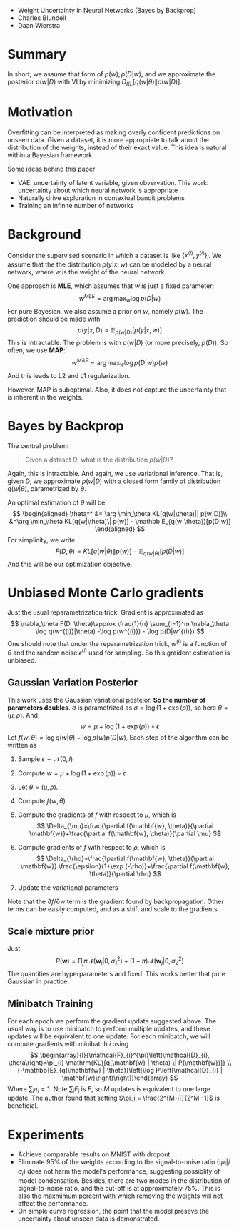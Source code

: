 * Weight Uncertainty in Neural Networks (Bayes by Backprop)
* Charles Blundell
* Daan Wierstra

# Summary

In short, we assume that form of $p(w), p(D|w)$, and we approximate the posterior $p(w|D)$ with VI by minimizing $D_{KL}[q(w|\theta)\| p(w |D)]$.

# Motivation

Overfitting can be interpreted as making overly confident predictions on unseen data. Given a dataset, it is more appropriate to talk about the distribution of the weights, instead of their exact value. This idea is natural within a Bayesian framework.

Some ideas behind this paper

* VAE: uncertainty of latent variable, given obvervation. This work: uncertainty about which neural network is appropriate
* Naturally drive exploration in contextual bandit problems
* Training an infinite number of networks

# Background

Consider the supervised scenario in which a dataset is like $\{x^{(i)}, y^{(i)}\}_i$. We assume that the the distribution $p(y|x; w)$ can be modeled by a neural network, where $w$ is the weight of the neural network. 

One approach is **MLE**, which assumes that $w$ is just a fixed parameter:
$$
w^{MLE} = \arg \max_w\log p(D|w)
$$
For pure Bayesian, we also assume a prior on $w$, namely $p(w)$. The prediction should be made with
$$
p(y|x, D) = \mathbb E_{p(w|D)}[p(y|x, w)]
$$
This is intractable. The problem is with $p(w|D)$ (or more precisely, $p(D)$). So often, we use **MAP**:
$$
w^{MAP} = \arg\max_w \log p(D|w)p(w)
$$
And this leads to L2 and L1 regularization.

However, MAP is suboptimal. Also, it does not capture the uncertainty that is inherent in the weights.

# Bayes by Backprop

The central problem:

> Given a dataset $D$, what is the distribution $p(w|D)$?

Again, this is intractable. And again, we use variational inference. That is, given $D$, we approximate $p(w|D)$ with a closed form family of distribution $q(w|\theta)$, parametrized by $\theta$. 

An optimal estimation of $\theta$ will be 
$$
\begin{aligned}
\theta^*  &= \arg \min_\theta KL[q(w|\theta)|| p(w|D)]\\
&=\arg \min_\theta KL[q(w|\theta)\| p(w)] - \mathbb E_{q(w|\theta)}[p(D|w)]
\end{aligned}
$$
For simplicity, we write
$$
F(D, \theta)= KL[q(w|\theta)\| p(w)] - \mathbb E_{q(w|\theta)}[p(D|w)]
$$
And this will be our optimization objective.

# Unbiased Monte Carlo gradients

Just the usual reparametrization trick. Gradient is approximated as
$$
\nabla_\theta F(D, \theta)\approx \frac{1}{n} \sum_{i=1}^m \nabla_\theta \log q(w^{(i)}|\theta) -\log p(w^{(i)}) - \log p(D|w^{(i)})
$$
One should note that under the reparametrization trick, $w^{(i)}$ is a function of $\theta$ and the random noise $\epsilon^{(i)}$ used for sampling. So this graident estimation is unbiased.

## Gaussian Variation Posterior

This work uses the Gaussian variational posteior. **So the number of parameters doubles**. $\sigma$ is parametrized as $\sigma = \log (1 + \exp (\rho))$, so here $\theta = (\mu, \rho)$. And
$$
w = \mu + \log (1 + \exp (\rho)) \circ \epsilon
$$
Let $f(w, \theta) = \log q(w|\theta) - \log p(w) p(D|w)$, Each step of the algorithm can be written as

1. Sample $\epsilon\sim \mathcal N(0, I)$ 

2. Compute $w = \mu + \log (1 + \exp(\rho ))\circ \epsilon$

3. Let $\theta = (\mu, \rho)$.

4. Compute $f(w, \theta)$

5. Compute the gradients of $f$ with respect to $\mu$, which is
   $$
   \Delta_{\mu}=\frac{\partial f(\mathbf{w}, \theta)}{\partial \mathbf{w}}+\frac{\partial f(\mathbf{w}, \theta)}{\partial \mu}
   $$

6. Compute gradients of $f$ with respect to $\rho$, which is
   $$
   \Delta_{\rho}=\frac{\partial f(\mathbf{w}, \theta)}{\partial \mathbf{w}} \frac{\epsilon}{1+\exp (-\rho)}+\frac{\partial f(\mathbf{w}, \theta)}{\partial \rho}
   $$

7. Update the variational parameters

Note that the $\partial f/\partial w$ term is the gradient found by backpropagation. Other terms can be easily computed, and as a shift and scale to the gradients.

## Scale mixture prior

Just
$$
P(\mathbf{w})=\prod_{j} \pi \mathcal{N}\left(\mathbf{w}_{j} | 0, \sigma_{1}^{2}\right)+(1-\pi) \mathcal{N}\left(\mathbf{w}_{j} | 0, \sigma_{2}^{2}\right)
$$
The quantities are hyperparameters and fixed. This works better that pure Gaussian in practice.

## Minibatch Training

For each epoch we perform the gradient update suggested above. The usual way is to use minibatch to perform multiple updates, and these updates will be equivalent to one update. For each minibatch, we will compute gradients with minibatch $i$ using
$$
\begin{array}{l}{\mathcal{F}_{i}^{\pi}\left(\mathcal{D}_{i}, \theta\right)=\pi_{i} \mathrm{KL}[q(\mathbf{w} | \theta) \| P(\mathbf{w})]} \\ {-\mathbb{E}_{q(\mathbf{w} | \theta)}\left[\log P\left(\mathcal{D}_{i} | \mathbf{w}\right)\right]}\end{array}
$$
Where $\sum_i\pi_i = 1$. Note $\sum_i F_i$ is $F$, so $M$ updates is equivalent to one large update. The author found that setting $\pi_i  = \frac{2^{M-i}}{2^M -1}$ is beneficial.

# Experiments

* Achieve comparable results on MNIST with dropout
* Eliminate $95\%$ of the weights according to the signal-to-noise ratio $(|\mu_i| /\sigma_i)$ does not harm the model's performance, suggesting possiblity of model condensation. Besides, there are two modes in the distribution of signal-to-noise ratio, and the cut-off is at approximately $75\%$. This is also the maxmimum percent with which removing the weights will not affect the performance.
* On simple curve regression, the point that the model preseve the uncertainty about unseen data is demonstrated.

























